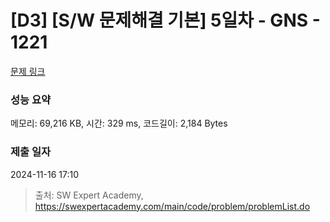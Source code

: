 # [D3] [S/W 문제해결 기본] 5일차 - GNS - 1221 

[문제 링크](https://swexpertacademy.com/main/code/problem/problemDetail.do?contestProbId=AV14jJh6ACYCFAYD) 

### 성능 요약

메모리: 69,216 KB, 시간: 329 ms, 코드길이: 2,184 Bytes

### 제출 일자

2024-11-16 17:10



> 출처: SW Expert Academy, https://swexpertacademy.com/main/code/problem/problemList.do